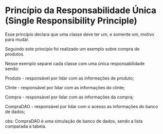 # Princípio da Responsabilidade Única (Single Responsibility Principle)


Esse princípio declara que uma classe deve ter um, e somente um, motivo para mudar.

Seguindo este princípio foi realizado um exemplo sobre compra de produtos.

Nesse exemplo separei cada classe com uma única responsabilidade sendo:

Produto - responsável por lidar com as informações de produto;

Clinte - responsável por lidar com as informações do clinte;

Compra - responsável por lidar com as informações da compra;

CompraDAO - responsável por lidar com o acesso as informações do banco de dados;


obs: CompraDAO é uma simulação de banco de dados, sendo a lista comparada a tabela.
